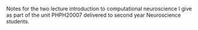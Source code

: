 Notes for the two lecture introduction to computational neuroscience I give as part of the unit PHPH20007 delivered to second year Neuroscience students. 